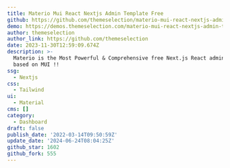 ```yaml
---
title: Materio Mui React Nextjs Admin Template Free
github: https://github.com/themeselection/materio-mui-react-nextjs-admin-template-free
demo: https://demos.themeselection.com/materio-mui-react-nextjs-admin-template-free/
author: themeselection
author_link: https://github.com/themeselection
date: 2023-11-30T12:59:09.674Z
description: >-
  Materio is the Most Powerful & Comprehensive free Next.js React admin template
  based on MUI !!
ssg:
  - Nextjs
css:
  - Tailwind
ui:
  - Material
cms: []
category:
  - Dashboard
draft: false
publish_date: '2022-03-14T09:50:59Z'
update_date: '2024-06-24T08:04:25Z'
github_star: 1602
github_fork: 555
---
```

